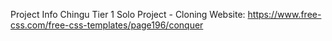 Project Info Chingu Tier 1 Solo Project - Cloning Website:
https://www.free-css.com/free-css-templates/page196/conquer
